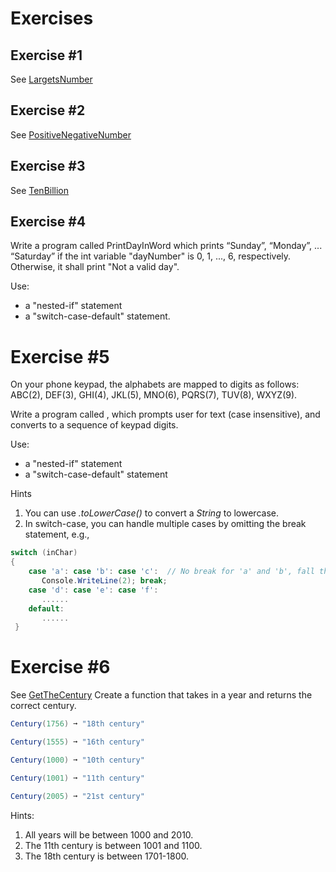 # Exercises

## Exercise #1

See [LargetsNumber](./FlowControl/LargetsNumber)

## Exercise #2

See [PositiveNegativeNumber](./FlowControl/PositiveNegativeNumber)

## Exercise #3

See [TenBillion](./FlowControl/TenBillion)

## Exercise #4

Write a program called PrintDayInWord which prints “Sunday”, “Monday”, ... “Saturday” if the int variable "dayNumber" is 0, 1, ..., 6, respectively.  Otherwise, it shall print "Not a valid day".

Use:

 - a "nested-if" statement
 - a "switch-case-default" statement.
 
# Exercise #5

On your phone keypad, the alphabets are mapped to digits as follows: ABC(2), DEF(3), GHI(4), JKL(5), MNO(6), PQRS(7), TUV(8), WXYZ(9).

Write a program called  , which prompts user for text (case insensitive), and converts to a sequence of keypad digits.

Use:

 - a "nested-if" statement
 - a "switch-case-default" statement
 
Hints

 1. You can use *.toLowerCase()* to convert a *String* to lowercase.
 2. In switch-case, you can handle multiple cases by omitting the break statement, e.g.,
 
```C#
switch (inChar) 
{
    case 'a': case 'b': case 'c':  // No break for 'a' and 'b', fall thru 'c'
       Console.WriteLine(2); break;
    case 'd': case 'e': case 'f':
       ......
    default:
       ......
 }
 ```

 # Exercise #6
 See [GetTheCentury](./FlowControl/GetTheCentury/)
 Create a function that takes in a year and returns the correct century.
 ```C#
Century(1756) ➞ "18th century"

Century(1555) ➞ "16th century"

Century(1000) ➞ "10th century"

Century(1001) ➞ "11th century"

Century(2005) ➞ "21st century"
 ```
Hints:
1. All years will be between 1000 and 2010.
2. The 11th century is between 1001 and 1100.
3. The 18th century is between 1701-1800.